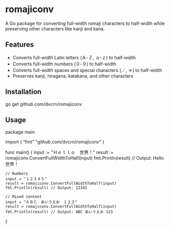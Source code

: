 # romajiconv

A Go package for converting full-width romaji characters to half-width while preserving other characters like kanji and kana.

## Features

- Converts full-width Latin letters (Ａ-Ｚ, ａ-ｚ) to half-width
- Converts full-width numbers (０-９) to half-width
- Converts full-width spaces and special characters (／, ＊) to half-width
- Preserves kanji, hiragana, katakana, and other characters

## Installation


go get github.com/dvcrn/romajiconv


## Usage


package main

import (
    "fmt"
    "github.com/dvcrn/romajiconv"
)

func main() {
    input := "Ｈｅｌｌｏ　世界！"
    result := romajiconv.ConvertFullWidthToHalf(input)
    fmt.Println(result) // Output: Hello 世界！

    // Numbers
    input = "１２３４５"
    result = romajiconv.ConvertFullWidthToHalf(input)
    fmt.Println(result) // Output: 12345

    // Mixed content
    input = "ＡＢＣ　あいうえお　１２３"
    result = romajiconv.ConvertFullWidthToHalf(input)
    fmt.Println(result) // Output: ABC あいうえお 123
}


